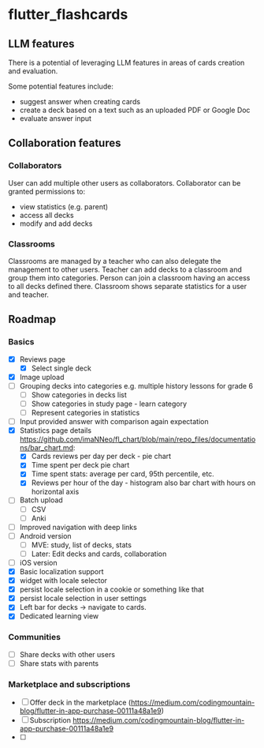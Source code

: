 # flutter_flashcards

## LLM features

There is a potential of leveraging LLM features in areas of cards creation and evaluation.

Some potential features include:

- suggest answer when creating cards
- create a deck based on a text such as an uploaded PDF or Google Doc
- evaluate answer input

## Collaboration features

### Collaborators

User can add multiple other users as collaborators.
Collaborator can be granted permissions to:

- view statistics (e.g. parent)
- access all decks
- modify and add decks

### Classrooms

Classrooms are managed by a teacher who can also delegate the management to other users.
Teacher can add decks to a classroom and group them into categories.
Person can join a classroom having an access to all decks defined there.
Classroom shows separate statistics for a user and teacher.

## Roadmap

### Basics

- [x] Reviews page
  - [x] Select single deck
- [x] Image upload
- [ ] Grouping decks into categories e.g. multiple history lessons for grade 6
  - [ ] Show categories in decks list
  - [ ] Show categories in study page - learn category
  - [ ] Represent categories in statistics
- [ ] Input provided answer with comparison again expectation
- [x] Statistics page details https://github.com/imaNNeo/fl_chart/blob/main/repo_files/documentations/bar_chart.md:
  - [x] Cards reviews per day per deck - pie chart
  - [x] Time spent per deck pie chart
  - [x] Time spent stats: average per card, 95th percentile, etc.
  - [x] Reviews per hour of the day - histogram also bar chart with hours on horizontal axis
- [ ] Batch upload
  - [ ] CSV
  - [ ] Anki
- [ ] Improved navigation with deep links
- [ ] Android version
  - [ ] MVE: study, list of decks, stats
  - [ ] Later: Edit decks and cards, collaboration
- [ ] iOS version
- [x] Basic localization support
- [x] widget with locale selector
- [x] persist locale selection in a cookie or something like that
- [x] persist locale selection in user settings
- [x] Left bar for decks -> navigate to cards.
- [x] Dedicated learning view

### Communities

- [ ] Share decks with other users
- [ ] Share stats with parents

### Marketplace and subscriptions

- [ ] Offer deck in the marketplace (https://medium.com/codingmountain-blog/flutter-in-app-purchase-00111a48a1e9)
- [ ] Subscription https://medium.com/codingmountain-blog/flutter-in-app-purchase-00111a48a1e9
- [ ]
